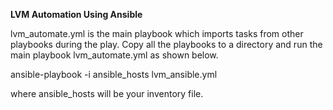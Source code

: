 **LVM Automation Using Ansible**

lvm_automate.yml is the main playbook which imports tasks from other playbooks during the play. Copy all the playbooks to a directory and run the main playbook lvm_automate.yml as shown below.

ansible-playbook -i ansible_hosts lvm_ansible.yml

where ansible_hosts will be your inventory file.
